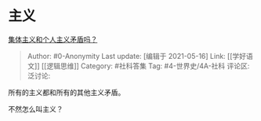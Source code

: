 # 主义
[集体主义和个人主义矛盾吗？](https://www.zhihu.com/question/30269737/answer/1029505382)

> Author: #0-Anonymity
> Last update: [编辑于 2021-05-16]
> Link: [[学好语文]] [[逻辑思维]]
> Category: #社科答集
> Tag: #4-世界史/4A-社科
> 评论区:
> 泛讨论:

所有的主义都和所有的其他主义矛盾。

不然怎么叫主义？
